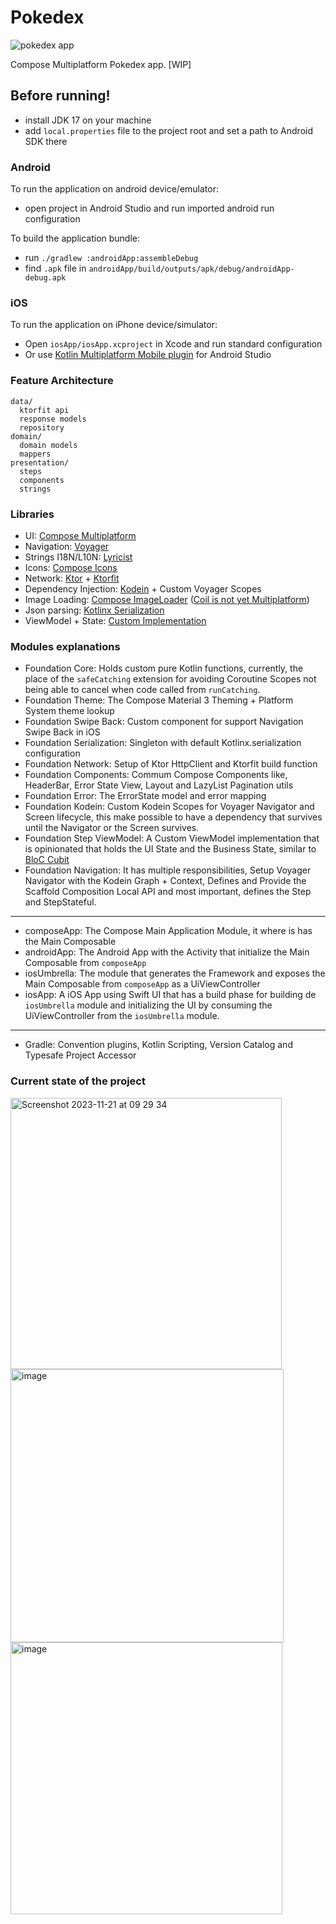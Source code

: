 # Pokedex

![pokedex app](https://github.com/DevSrSouza/pokedex-compose-multiplatform/assets/29736164/82b0c6e0-5910-410b-bb7b-58ad7864857a)

Compose Multiplatform Pokedex app. [WIP]

## Before running!
 - install JDK 17 on your machine
 - add `local.properties` file to the project root and set a path to Android SDK there

### Android
To run the application on android device/emulator:  
 - open project in Android Studio and run imported android run configuration

To build the application bundle:
 - run `./gradlew :androidApp:assembleDebug`
 - find `.apk` file in `androidApp/build/outputs/apk/debug/androidApp-debug.apk`

### iOS
To run the application on iPhone device/simulator:
 - Open `iosApp/iosApp.xcproject` in Xcode and run standard configuration
 - Or use [Kotlin Multiplatform Mobile plugin](https://plugins.jetbrains.com/plugin/14936-kotlin-multiplatform-mobile) for Android Studio

### Feature Architecture

```
data/
  ktorfit api
  response models
  repository
domain/
  domain models
  mappers
presentation/
  steps
  components
  strings
```

### Libraries

- UI: [Compose Multiplatform](https://github.com/JetBrains/compose-multiplatform)
- Navigation: [Voyager](https://github.com/adrielcafe/voyager/)
- Strings I18N/L10N: [Lyricist](https://github.com/adrielcafe/lyricist/)
- Icons: [Compose Icons](https://github.com/DevSrSouza/compose-icons)
- Network: [Ktor](https://github.com/ktorio/ktor) + [Ktorfit](https://github.com/Foso/Ktorfit)
- Dependency Injection: [Kodein](https://github.com/kosi-libs/Kodein) + Custom Voyager Scopes
- Image Loading: [Compose ImageLoader](https://github.com/qdsfdhvh/compose-imageloader) ([Coil is not yet Multiplatform](https://github.com/coil-kt/coil/issues/842))
- Json parsing: [Kotlinx Serialization](https://github.com/Kotlin/kotlinx.serialization)
- ViewModel + State: [Custom Implementation](https://github.com/DevSrSouza/pokedex-compose-multiplatform/tree/main/foundation/step-view-model/src/commonMain/kotlin/dev.srsouza.pokedex.foundation.stepviewmodel)

### Modules explanations

- Foundation Core: Holds custom pure Kotlin functions, currently, the place of the `safeCatching` extension for avoiding Coroutine Scopes not being able to cancel when code called from `runCatching`.
- Foundation Theme: The Compose Material 3 Theming + Platform System theme lookup
- Foundation Swipe Back: Custom component for support Navigation Swipe Back in iOS
- Foundation Serialization: Singleton with default Kotlinx.serialization configuration
- Foundation Network: Setup of Ktor HttpClient and Ktorfit build function
- Foundation Components: Commum Compose Components like, HeaderBar, Error State View, Layout and LazyList Pagination utils
- Foundation Error: The ErrorState model and error mapping
- Foundation Kodein: Custom Kodein Scopes for Voyager Navigator and Screen lifecycle, this make possible to have a dependency that survives until the Navigator or the Screen survives.
- Foundation Step ViewModel: A Custom ViewModel implementation that is opinionated that holds the UI State and the Business State, similar to [BloC Cubit](https://bloclibrary.dev/#/coreconcepts?id=cubit)
- Foundation Navigation: It has multiple responsibilities, Setup Voyager Navigator with the Kodein Graph + Context, Defines and Provide the Scaffold Composition Local API and most important, defines the Step and StepStateful.
- ---
- composeApp: The Compose Main Application Module, it where is has the Main Composable
- androidApp: The Android App with the Activity that initialize the Main Composable from `composeApp`
- iosUmbrella: The module that generates the Framework and exposes the Main Composable from `composeApp` as a UiViewController
- iosApp: A iOS App using Swift UI that has a build phase for building de `iosUmbrella` module and initializing the UI by consuming the UiViewController from the `iosUmbrella` module.
- ---
- Gradle: Convention plugins, Kotlin Scripting, Version Catalog and Typesafe Project Accessor


### Current state of the project

<img width="434" alt="Screenshot 2023-11-21 at 09 29 34" src="https://github.com/DevSrSouza/pokedex-compose-multiplatform/assets/29736164/0654b187-ea0f-4f31-97be-8445d24e8325">

<img width="437" alt="image" src="https://github.com/DevSrSouza/pokedex-compose-multiplatform/assets/29736164/52c3517e-a040-46f6-ac81-652a96cc4060">

<img width="435" alt="image" src="https://github.com/DevSrSouza/pokedex-compose-multiplatform/assets/29736164/e18f8653-90c2-4457-86cb-b3605accd364">



